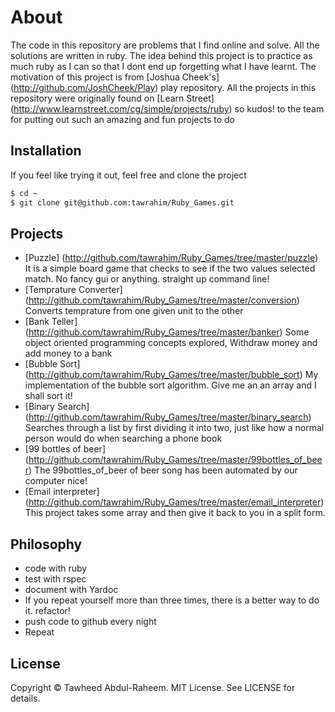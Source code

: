 # About
The code in this repository are problems that I find online and solve. All the solutions are
written in ruby. The idea behind this project is to practice as much ruby as I can so that I dont
end up forgetting what I have learnt. The motivation of this project is from [Joshua Cheek's] (http://github.com/JoshCheek/Play)
play repository. All the projects in this repository were originally found on [Learn Street] (http://www.learnstreet.com/cg/simple/projects/ruby) so kudos! to the team for putting out such an amazing and fun projects to do

## Installation
If you feel like trying it out, feel free and clone the project
```bash
$ cd ~
$ git clone git@github.com:tawrahim/Ruby_Games.git
```

## Projects
* [Puzzle] (http://github.com/tawrahim/Ruby_Games/tree/master/puzzle) It is a simple board game that checks to see if the two values selected match. No fancy gui or anything. straight up command line!
* [Temprature Converter] (http://github.com/tawrahim/Ruby_Games/tree/master/conversion) Converts temprature from one given unit to the other
* [Bank Teller] (http://github.com/tawrahim/Ruby_Games/tree/master/banker)  Some object oriented programming concepts explored, Withdraw money and add money to a bank
* [Bubble Sort] (http://github.com/tawrahim/Ruby_Games/tree/master/bubble_sort) My implementation of the bubble sort algorithm. Give me an an array and I shall sort it! 
* [Binary Search] (http://github.com/tawrahim/Ruby_Games/tree/master/binary_search) Searches through a list by first dividing it into two, just like how a normal person would do when searching a phone book
* [99 bottles of beer] (http://github.com/tawrahim/Ruby_Games/tree/master/99bottles_of_beer) The 99bottles_of_beer of beer song has been automated by our computer nice! 
* [Email interpreter] (http://github.com/tawrahim/Ruby_Games/tree/master/email_interpreter) This project takes some array and then give it back to you in a split form. 

## Philosophy
* code with ruby
* test with rspec
* document with Yardoc
* If you repeat yourself more than three times, there is a better way to do it. refactor!
* push code to github every night
* Repeat

## License

Copyright © Tawheed Abdul-Raheem.  MIT License.  See LICENSE for details.

